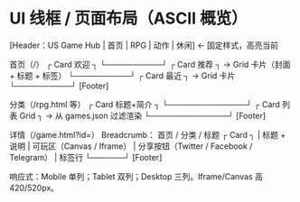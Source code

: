 # UI 线框 / 页面布局（ASCII 概览）

[Header：US Game Hub | 首页 | RPG | 动作 | 休闲]  ← 固定样式，高亮当前

首页（/）
┌ Card 欢迎 ┐
└──────────┘
┌ Card 推荐 ┐ → Grid 卡片（封面 + 标题 + 标签）
└──────────┘
┌ Card 最近 ┐ → Grid 卡片
└──────────┘
[Footer]

分类（/rpg.html 等）
┌ Card 标题+简介 ┐
└──────────────┘
┌ Card 列表 Grid ┐ → 从 games.json 过滤渲染
└──────────────┘
[Footer]

详情（/game.html?id=<id>）
Breadcrumb： 首页 / 分类 / 标题
┌ Card ┐
| 标题 + 说明
| 可玩区（Canvas / Iframe）
| 分享按钮（Twitter / Facebook / Telegram）
| 标签行
└──────┘
[Footer]

响应式：Mobile 单列；Tablet 双列；Desktop 三列。Iframe/Canvas 高 420/520px。
